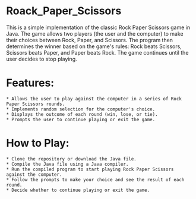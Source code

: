 # Roack_Paper_Scissors
  This is a simple implementation of the classic Rock Paper Scissors game in Java. The game allows two players (the user and the computer) to make their choices between Rock, Paper, and Scissors. The program then determines the winner based on the game's rules: Rock beats Scissors, Scissors beats Paper, and Paper beats Rock. The game continues until the user decides to stop playing.

# Features:
    * Allows the user to play against the computer in a series of Rock Paper Scissors rounds.
    * Implements random selection for the computer's choice.
    * Displays the outcome of each round (win, lose, or tie).
    * Prompts the user to continue playing or exit the game.

# How to Play:
    * Clone the repository or download the Java file.
    * Compile the Java file using a Java compiler.
    * Run the compiled program to start playing Rock Paper Scissors against the computer.
    * Follow the prompts to make your choice and see the result of each round.
    * Decide whether to continue playing or exit the game.
